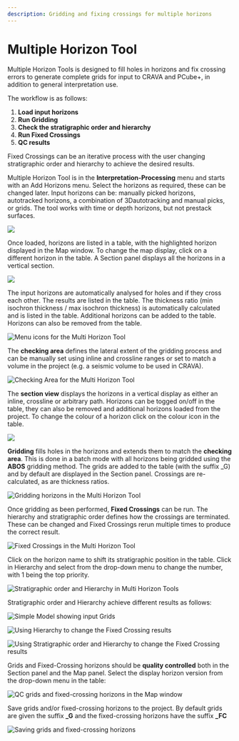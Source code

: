 ```yaml
---
description: Gridding and fixing crossings for multiple horizons
---
```


# Multiple Horizon Tool

Multiple Horizon Tools is designed to fill holes in horizons and fix crossing errors to generate complete grids for input to CRAVA and PCube+, in addition to general interpretation use.

The workflow is as follows:

1. **Load input horizons**
2. **Run Gridding**
3. **Check the stratigraphic order and hierarchy**
4. **Run Fixed Crossings**
5. **QC results**

Fixed Crossings can be an iterative process with the user changing stratigraphic order and hierarchy to achieve the desired results.

Multiple Horizon Tool is in the **Interpretation-Processing** menu and starts with an Add Horizons menu. Select the horizons as required, these can be changed later. Input horizons can be: manually picked horizons, autotracked horizons, a combination of 3Dautotracking and manual picks, or grids. The tool works with time or depth horizons, but not prestack surfaces.

![](../../.gitbook/assets/image%20%2834%29.png)

Once loaded, horizons are listed in a table, with the highlighted horizon displayed in the Map window. To change the map display, click on a different horizon in the table. A Section panel displays all the horizons in a vertical section.

![](../../.gitbook/assets/mhtool_01.jpg)

The input horizons are automatically analysed for holes and if they cross each other. The results are listed in the table. The thickness ratio \(min isochron thickness / max isochron thickness\) is automatically calculated and is listed in the table. Additional horizons can be added to the table. Horizons can also be removed from the table.

![Menu icons for the Multi Horizon Tool](../../.gitbook/assets/mhtool_menu_02.jpg)

The **checking area** defines the lateral extent of the gridding process and can be manually set using inline and crossline ranges or set to match a volume in the project \(e.g. a seismic volume to be used in CRAVA\).

![Checking Area for the Multi Horizon Tool](../../.gitbook/assets/image%20%2866%29.png)

The **section view** displays the horizons in a vertical display as either an inline, crossline or arbitrary path. Horizons can be togged on/off in the table, they can also be removed and additional horizons loaded from the project. To change the colour of a horizon click on the colour icon in the table.

![](../../.gitbook/assets/mhtool_section_03.jpg)

**Gridding** fills holes in the horizons and extends them to match the **checking area**. This is done in a batch mode with all horizons being gridded using the **ABOS** gridding method. The grids are added to the table \(with the suffix \_G\) and by default are displayed in the Section panel. Crossings are re-calculated, as are thickness ratios.

![Gridding horizons in the Multi Horizon Tool](../../.gitbook/assets/mhtool_gridding_04.jpg)

Once gridding as been performed, **Fixed Crossings** can be run. The hierarchy and stratigraphic order defines how the crossings are terminated. These can be changed and Fixed Crossings rerun multiple times to produce the correct result.

![Fixed Crossings in the Multi Horizon Tool](../../.gitbook/assets/mhtool_fc_05.jpg)

Click on the horizon name to shift its stratigraphic position in the table. Click in Hierarchy and select from the drop-down menu to change the number, with 1 being the top priority.

![Stratigraphic order and Hierarchy in Multi Horizon Tools](../../.gitbook/assets/mhtool_fctable_06.jpg)

Stratigraphic order and Hierarchy achieve different results as follows:

![Simple Model showing input Grids](../../.gitbook/assets/mhtool_fc_model1_07.jpg)

![Using Hierarchy to change the Fixed Crossing results](../../.gitbook/assets/mhtool_fc_model1_08.jpg)

![Using Stratigraphic order and Hierarchy to change the Fixed Crossing results ](../../.gitbook/assets/mhtool_fc_model1_09.jpg)

Grids and Fixed-Crossing horizons should be **quality controlled** both in the Section panel and the Map panel. Select the display horizon version from the drop-down menu in the table:

![QC grids and fixed-crossing horizons in the Map window](../../.gitbook/assets/mhtoolqc_maps_10.jpg)

Save grids and/or fixed-crossing horizons to the project. By default grids are given the suffix **\_G** and the fixed-crossing horizons have the suffix **\_FC**

![Saving grids and fixed-crossing horizons](../../.gitbook/assets/image%20%2844%29.png)

